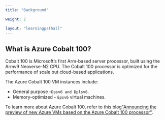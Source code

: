 ```yaml
---
title: "Background"

weight: 2

layout: "learningpathall"
---
```


## What is Azure Cobalt 100?

Cobalt 100 is Microsoft’s first Arm-based server processor, built using the Armv9 Neoverse-N2 CPU. The Cobalt 100 processor is optimized for the performance of scale out cloud-based applications. 

The Azure Cobalt 100 VM instances include: 

* General purpose -`Dpsv6 and Dplsv6`. 
* Memory-optimized - `Epsv6` virtual machines. 

To learn more about Azure Cobalt 100, refer to this blog["Announcing the preview of new Azure VMs based on the Azure Cobalt 100 processor"](https://techcommunity.microsoft.com/t5/azure-compute-blog/announcing-the-preview-of-new-azure-vms-based-on-the-azure/ba-p/4146353).

